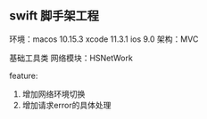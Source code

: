 ## swift 脚手架工程

 环境：macos 10.15.3 xcode 11.3.1
 ios 9.0
 架构：MVC

 基础工具类
 网络模块：HSNetWork


feature:
1. 增加网络环境切换
2. 增加请求error的具体处理

